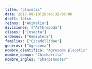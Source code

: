 ```yaml
---
title: "placetis"
date: 2017-08-18T20:46:32-06:00
draft: false
reinos: ["Animalia"]
divisiones: ["Arthropoda"]
clases: ["Insecta"]
ordenes: ["Hemiptera"]
familias: ["Cicadellidae"]
generos: ["Agrosoma"]
nombre_cientifico: "Agrosoma placetis"
nombre_comun: "Chicharrita"
nombre_ingles: "Sharpshooter"
---
```

